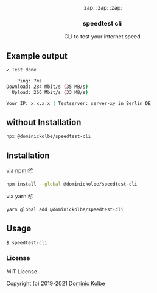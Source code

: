 <p align="center">
  <p align="center">:zap: :zap: :zap:</p>
  <h3 align="center">speedtest cli</h3>
  <p align="center">CLI to test your internet speed<p>
</p>

## Example output

```bash
✔ Test done

    Ping: 7ms
Download: 284 Mbit/s (35 MB/s)
  Upload: 266 Mbit/s (33 MB/s)

Your IP: x.x.x.x | Testserver: server-xy in Berlin DE
```

## without Installation

```bash
npx @dominickolbe/speedtest-cli
```

## Installation

via [npm](https://www.npmjs.com/package/@dominickolbe/speedtest-cli) :package:

```bash
npm install --global @dominickolbe/speedtest-cli
```

via yarn :package:

```bash
yarn global add @dominickolbe/speedtest-cli
```

## Usage

```bash
$ speedtest-cli
```

### License

MIT License

Copyright (c) 2019-2021 [Dominic Kolbe](https://dominickolbe.dk)
